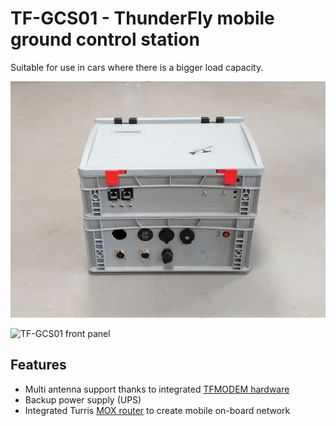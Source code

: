 # TF-GCS01 - ThunderFly mobile ground control station 

Suitable for use in cars where there is a bigger load capacity. 

![TF-GCS01](doc/img/TF-GCS01.jpg)

![TF-GCS01 front panel](doc/img/TF-GCS01_front_panel.jpg)

## Features

  - Multi antenna support thanks to integrated [TFMODEM hardware](https://github.com/ThunderFly-aerospace/TFMODEM01)
  - Backup power supply (UPS)
  - Integrated Turris [MOX router](https://www.turris.com/en/mox/overview/) to create mobile on-board network
  
